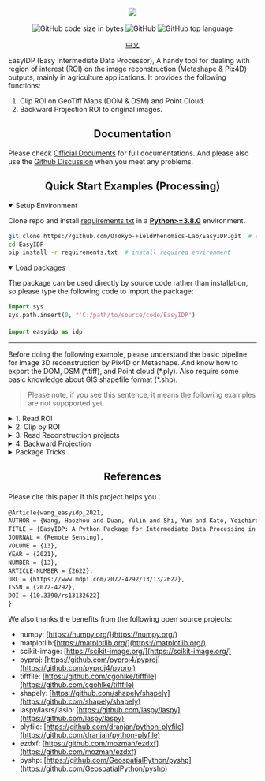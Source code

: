 <div align="center">

<p>
   <!-- <a align="left" href="https://ultralytics.com/yolov5" target="_blank"> -->
   <img width="850" src="https://github.com/HowcanoeWang/EasyIDP/wiki/static/easyidp_head.svg"></a>
</p>

<p align="center">
  <img alt="GitHub code size in bytes" src="https://img.shields.io/github/languages/code-size/UTokyo-FieldPhenomics-Lab/EasyIDP?style=plastic">
  <img alt="GitHub" src="https://img.shields.io/github/license/UTokyo-FieldPhenomics-Lab/EasyIDP?style=plastic">
  <img alt="GitHub top language" src="https://img.shields.io/github/languages/top/UTokyo-FieldPhenomics-Lab/EasyIDP?style=plastic">
</p>

<a href="README_CN.md">中文</a>

</div>

EasyIDP (Easy Intermediate Data Processor), A handy tool for dealing with region of interest (ROI) on the image reconstruction (Metashape & Pix4D) outputs, mainly in agriculture applications. It provides the following functions: 

1. Clip ROI on GeoTiff Maps (DOM & DSM) and Point Cloud.
2. Backward Projection ROI to original images.


## <div align="center">Documentation</div>

Please check [Official Documents](https://easyidp.readthedocs.io/en/latest/) for full documentations. And please also use the [Github Discussion](https://github.com/UTokyo-FieldPhenomics-Lab/EasyIDP/discussions) when you meet any problems.


## <div align="center">Quick Start Examples (Processing)</div>

<details open>
<summary>Setup Environment</summary>

Clone repo and install [requirements.txt](https://github.com/UTokyo-FieldPhenomics-Lab/EasyIDP/blob/master/requirements.txt) in a
[**Python>=3.8.0**](https://www.python.org/) environment.

```bash
git clone https://github.com/UTokyo-FieldPhenomics-Lab/EasyIDP.git  # clone
cd EasyIDP
pip install -r requirements.txt  # install required environment
```

</details>

<details open>
<summary>Load packages</summary>

The package can be used directly by source code rather than installation, so please type the following code to import the package:

```python
import sys
sys.path.insert(0, f'C:/path/to/source/code/EasyIDP')
  
import easyidp as idp
```
</details>

---

Before doing the following example, please understand the basic pipeline for image 3D reconstruction by Pix4D or Metashape. And know how to export the DOM, DSM (\*.tiff), and Point cloud (\*.ply). Also require some basic knowledge about GIS shapefile format (\*.shp).

> Please note, if you see this sentence, it means the following examples are not suppported yet.

<details close>
<summary>1. Read ROI</summary>

```python
roi = idp.ROI("xxxx.shp")  # lon and lat 2D info
  
# get z values from DSM
roi.get_z_from_dsm("xxxx_dsm.tiff")  # add height 3D info
```

The 2D roi can be used to clip the DOM, DSM, and point cloud (`2.Clip by ROI`). While the 3D roi can be used for Backward projection (`4. Backward projection`)
  
Or you can create a grid ROI automatically:
  
```python
roi = idp.ROI(grid_h=300, grid_w=300, tif_path="xxxx.tif")
```
</details>

<details close>
<summary>2. Clip by ROI</summary>
  
```python
# read dom and dsm
dom = idp.GeoTiff("xxx_dom.tif")
dsm = idp.GeoTiff("xxx_dsm.tif")
  
# read point cloud
ply = idp.PointCloud("xxx_pcd.ply")
  
# clip
dom_parts = roi.clip(dom)
dsm_parts = roi.clip(dsm)
pcd_parts = roi.clip(ply)
```
  
</details>

<details close>
<summary>3. Read Reconstruction projects</summary>
  
```python
proj = idp.Recons()
proj.add_pix4d(["aaa.p4d", "bbb.p4d", ...])   # support using list to give time-series data
proj.add_metashape(["aaa.psx", "bbb.psx"])
```
  
Please note, it is recommended to use Chunks in one Metashape project to manage time-series data, like the following images:
  
<div align="center"><img width="350" src="docs/_static/images/metashape_multi_chunks.png"></a></div>

But several Metashape projects with only one Chunk are also acceptable. The EasyIDP package will automatically split the projects by chunks as the given order.

<div align="center"><img width="550" src="docs/_static/images/metashape_single_chunk.png"></a></div>

Then you can specify each chunk by:

```python
chunk1 = proj[0]
# or
chunk1 = proj["chunk_or_project_name"]
```

</details>

<details close>
<summary>4. Backward Projection</summary>
  
```python
>>> img_dict = roi.back_to_raw(chunk1)
```
  
Then check the results:
```python
# find the raw image name list
>>> img_dict.keys()   
dict_keys(['DJI_0177.JPG', 'DJI_0178.JPG', 'DJI_0179.JPG', 'DJI_0180.JPG', ... ]

# the roi pixel coordinate on that image
>>> img_dict['DJI_0177.JPG'] 
array([[ 779,  902],
       [1043,  846],
       [1099, 1110],
       [ 834, 1166],
       [ 779,  902]])
```
 
</details>


<details close>
<summary>Package Tricks</summary>
  
if is a Pix4D project, and you did not move the output from pix4d default folder, the package will automatically get product path:
```python
>>> proj[0].kind
"pix4D"
>>> proj[0].dom_path
"E:\...\pix4d_project_folder\3_dsm_ortho\2_mosaic\project_name_transparent_mosaic_group1.tif"
```

But for Metashape project, it export product very free. Hence you need manually specify the dom path:
```python
>>> proj[0].kind
"metashape"
>>> proj[0].dom_path = r"E:\where\you\export\metashape\results\dom.tif"
```

</details>


## <div align="center">References</div>

Please cite this paper if this project helps you：

```latex
@Article{wang_easyidp_2021,
AUTHOR = {Wang, Haozhou and Duan, Yulin and Shi, Yun and Kato, Yoichiro and Ninomiya, Seish and Guo, Wei},
TITLE = {EasyIDP: A Python Package for Intermediate Data Processing in UAV-Based Plant Phenotyping},
JOURNAL = {Remote Sensing},
VOLUME = {13},
YEAR = {2021},
NUMBER = {13},
ARTICLE-NUMBER = {2622},
URL = {https://www.mdpi.com/2072-4292/13/13/2622},
ISSN = {2072-4292},
DOI = {10.3390/rs13132622}
}
```

We also thanks the benefits from the following open source projects:

* numpy: [https://numpy.org/](https://numpy.org/)
* matplotlib:[https://matplotlib.org/](https://matplotlib.org/)
* scikit-image: [https://scikit-image.org/](https://scikit-image.org/)
* pyproj: [https://github.com/pyproj4/pyproj](https://github.com/pyproj4/pyproj)
* tifffile: [https://github.com/cgohlke/tifffile](https://github.com/cgohlke/tifffile)
* shapely: [https://github.com/shapely/shapely](https://github.com/shapely/shapely)
* laspy/lasrs/lasio: [https://github.com/laspy/laspy](https://github.com/laspy/laspy)
* plyfile: [https://github.com/dranjan/python-plyfile](https://github.com/dranjan/python-plyfile)
* ezdxf: [https://github.com/mozman/ezdxf](https://github.com/mozman/ezdxf)
* pyshp: [https://github.com/GeospatialPython/pyshp](https://github.com/GeospatialPython/pyshp)